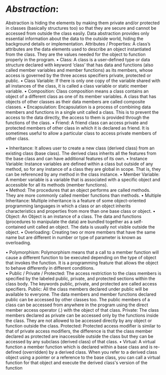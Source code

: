 # *Abstraction*:

Abstraction is hiding the elements by making them private and/or protected in classes (basically structures too) so that they are secure and cannot be accessed from outside the class easily. Data abstraction provides only essential information about the data to the outside world, hiding the background details or implementation.
	Attributes / Properties:
A class’s attributes are the data elements used to describe an object instantiated from the class. They are the values needed for the object to function properly in the program.
•	Class:
A class is a user-defined type or data structure declared with keyword ‘class’ that has data and functions (also called member variables and member functions) as its members, whose access is governed by the three access specifiers private, protected or public.
•	Class Variable:
If there is only one copy of the variable shared with all instances of the class, it is called a class variable or static member variable. 
•	Composition:
Class composition means a class contains an object of a different class as one of its member variables. A class that has objects of other classes as their data members are called composite classes.
•	Encapsulation:
Encapsulation is a process of combining data members and functions in a single unit called a class. This is to prevent the access to the data directly, the access to them is provided through the functions of the class.
•	Friend:
A friend class can access private and protected members of other class in which it is declared as friend. It is sometimes useful to allow a particular class to access private members of other class.

•	Inheritance:
It allows user to create a new class (derived class) from an existing class (base class). The derived class inherits all the features from the base class and can have additional features of its own.
•	Instance Variable:
Instance variables are defined within a class but outside of any method, so for any instance of a class they are global in scope. That is, they can be referenced by any method in the class instance.
•	Member Variable:
A member variable is a variable that is associated with a specific object and accessible for all its methods (member functions).  
•	Method:
The procedures that an object performs are called methods. They are more commonly called member functions than methods.
•	Multiple Inheritance:
Multiple inheritance is a feature of some object-oriented programming languages in which a class or an object inherits characteristics and properties from more than one base class or object. 
•	Object:
An Object is an instance of a class. The data and functions (procedures to manipulate the data) are bundled together as a self-contained unit called an object. The data is usually not visible outside the object. 
•	Overloading:
Creating two or more members that have the same name but are different in number or type of parameter is known as overloading.


•	Polymorphism:
Polymorphism means that a call to a member function will cause a different function to be executed depending on the type of object that invokes the function. It is a programming feature that allows the object to behave differently in different conditions.  
•	Public / Private / Protected:
The access restriction to the class members is specified by the labeled public, private, and protected sections within the class body. The keywords public, private, and protected are called access specifiers.
Public: All the class members declared under public will be available to everyone. The data members and member functions declared public can be accessed by other classes too. The public members of a class can be accessed from anywhere in the program using the direct member access operator (.) with the object of that class.
Private: The class members declared as private can be accessed only by the functions inside the class. They are not allowed to be accessed directly by any object or function outside the class. 
Protected: Protected access modifier is similar to that of private access modifiers, the difference is that the class member declared as protected are inaccessible outside the class but they can be accessed by any subclass (derived class) of that class.
•	Virtual:
A virtual function a member function which is declared within a base class and is re-defined (overridden) by a derived class. When you refer to a derived class object using a pointer or a reference to the base class, you can call a virtual function for that object and execute the derived class's version of the function


